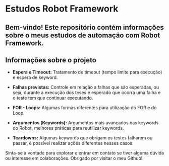 # Estudos Robot Framework

## Bem-vindo! Este repositório contém informações sobre o meus estudos de automação com Robot Framework.

## Informações sobre o projeto

- **Espera e Timeout:** Tratamento de timeout (tempo limite para execução) e espera de keyword.

- **Falhas previstas:** Controle em relação a falhas que são esperadas, ou seja, durante a execução dos teses é esperado que ocorra uma falha e o teste tem que continuar executando.

- **FOR - Loops:** Algumas formas diferentes para utilização do FOR e do Loop.

- **Argumentos (Keywords):** Argumentos mais avançados nas keywords do Robot, melhores práticas para reutilizar keywords.

- **Teardowns:** Algumas keywords que obrigam os testes falharem ou passar, é possível realizar ações diferentes nesses casos.

Sinta-se à vontade para explorar e entrar em contato se tiver alguma dúvida ou interesse em colaborações. Obrigado por visitar o meu Github!
</div>
